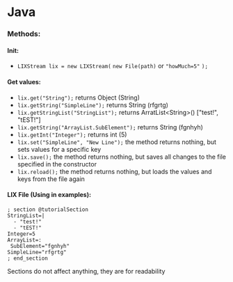 # Java
### Methods:
#### Init:
- `LIXStream lix = new LIXStream(` `new File(path)` or `"howMuch=5"` `);`
#### Get values:
- `lix.get("String");` returns Object (String)
- `lix.getString("SimpleLine");` returns String (rfgrtg)
- `lix.getStringList("StringList");` returns ArratList\<String\>()   ["test!", "tEST!"]
- `lix.getString("ArrayList.SubElement");` returns String (fgnhyh)
- `lix.getInt("Integer");` returns int (5)
- `lix.set("SimpleLine", "New Line");` the method returns nothing, but sets values for a specific key
- `lix.save();` the method returns nothing, but saves all changes to the file specified in the constructor
- `lix.reload();` the method returns nothing, but loads the values and keys from the file again

#### LIX File (Using in examples):

    ; section @tutorialSection 
    StringList=|
      - "test!"
      - "tEST!"
    Integer=5
    ArrayList=:
     SubElement="fgnhyh"
    SimpleLine="rfgrtg"
    ; end_section
 Sections do not affect anything, they are for readability
 
